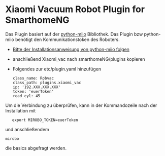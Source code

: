 # Xiaomi Vacuum Robot Plugin for SmarthomeNG
Das Plugin basiert auf der [python-miio](https://github.com/rytilahti/python-miio) Bibliothek. Das Plugin bzw python-miio benötigt den Kommunikationstoken des Roboters. 

- [Bitte der Installationsanweisung von python-miio folgen](https://python-miio.readthedocs.io/en/latest/discovery.html#installation)
- anschließend Xiaomi_vac nach smarthomeNG/plugins kopieren
- Folgendes zur etc/plugin.yaml hinzufügen

    ```Roboter:
    class_name: Robvac
    class_path: plugins.xiaomi_vac
    ip: '192.XXX.XXX.XXX'
    token: 'euerToken'
    read_cyl: 45
    ```
    
Um die Verbindung zu überprüfen, kann in der Kommandozeile nach der Installation mit 

```export MIROBO_IP=192.xxx.xxx.xxx
   export MIROBO_TOKEN=euerToken
```
   
und anschließendem

```mirobo```

die basics abgefragt werden.

